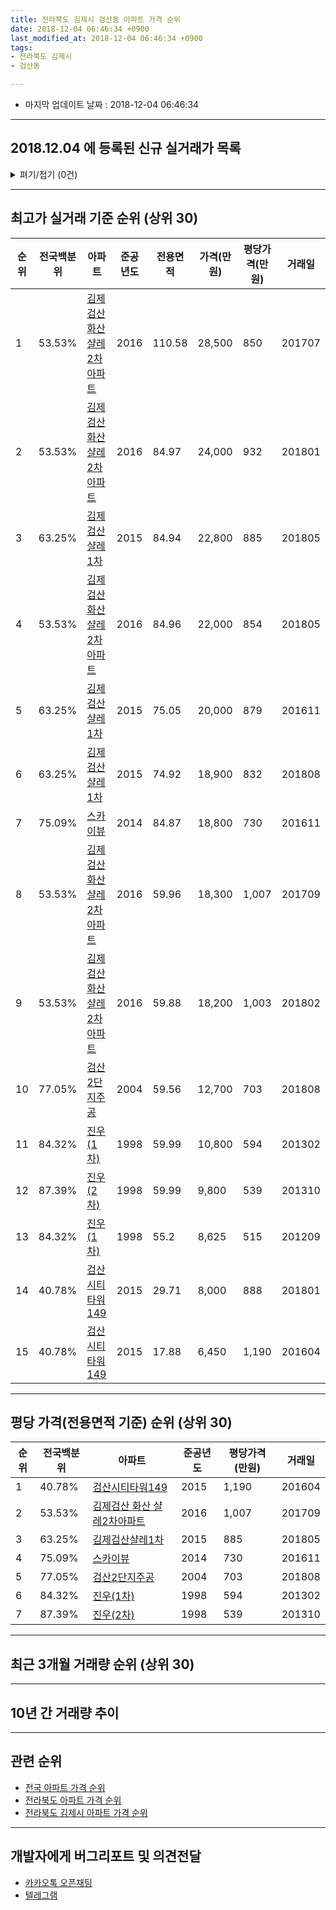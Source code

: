 ```yaml
---
title: 전라북도 김제시 검산동 아파트 가격 순위
date: 2018-12-04 06:46:34 +0900
last_modified_at: 2018-12-04 06:46:34 +0900
tags:
- 전라북도 김제시
- 검산동

---
```


* 마지막 업데이트 날짜 : 2018-12-04 06:46:34

---

## 2018.12.04 에 등록된 신규 실거래가 목록

<details>
<summary>펴기/접기 (0건)</summary>
<div markdown="1">

|아파트|전국백분위|준공년도|전용면적|가격(만원)|평당가격(만원)|거래일|
|---|---|---|---|---|---|---|
|없음|||||||


</div>
</details>

---

## 최고가 실거래 기준 순위 (상위 30)


|순위|전국백분위|아파트|준공년도|전용면적|가격(만원)|평당가격(만원)|거래일|
|---|---|---|---|---|---|---|---|
|1|53.53%|[김제검산 화산 샬레2차아파트](https://search.naver.com/search.naver?query=%EC%A0%84%EB%9D%BC%EB%B6%81%EB%8F%84+%EA%B9%80%EC%A0%9C%EC%8B%9C+%EA%B2%80%EC%82%B0%EB%8F%99+%EA%B9%80%EC%A0%9C%EA%B2%80%EC%82%B0+%ED%99%94%EC%82%B0+%EC%83%AC%EB%A0%882%EC%B0%A8%EC%95%84%ED%8C%8C%ED%8A%B8)|2016|110.58|28,500|850|201707|
|2|53.53%|[김제검산 화산 샬레2차아파트](https://search.naver.com/search.naver?query=%EC%A0%84%EB%9D%BC%EB%B6%81%EB%8F%84+%EA%B9%80%EC%A0%9C%EC%8B%9C+%EA%B2%80%EC%82%B0%EB%8F%99+%EA%B9%80%EC%A0%9C%EA%B2%80%EC%82%B0+%ED%99%94%EC%82%B0+%EC%83%AC%EB%A0%882%EC%B0%A8%EC%95%84%ED%8C%8C%ED%8A%B8)|2016|84.97|24,000|932|201801|
|3|63.25%|[김제검산샬레1차](https://search.naver.com/search.naver?query=%EC%A0%84%EB%9D%BC%EB%B6%81%EB%8F%84+%EA%B9%80%EC%A0%9C%EC%8B%9C+%EA%B2%80%EC%82%B0%EB%8F%99+%EA%B9%80%EC%A0%9C%EA%B2%80%EC%82%B0%EC%83%AC%EB%A0%881%EC%B0%A8)|2015|84.94|22,800|885|201805|
|4|53.53%|[김제검산 화산 샬레2차아파트](https://search.naver.com/search.naver?query=%EC%A0%84%EB%9D%BC%EB%B6%81%EB%8F%84+%EA%B9%80%EC%A0%9C%EC%8B%9C+%EA%B2%80%EC%82%B0%EB%8F%99+%EA%B9%80%EC%A0%9C%EA%B2%80%EC%82%B0+%ED%99%94%EC%82%B0+%EC%83%AC%EB%A0%882%EC%B0%A8%EC%95%84%ED%8C%8C%ED%8A%B8)|2016|84.96|22,000|854|201805|
|5|63.25%|[김제검산샬레1차](https://search.naver.com/search.naver?query=%EC%A0%84%EB%9D%BC%EB%B6%81%EB%8F%84+%EA%B9%80%EC%A0%9C%EC%8B%9C+%EA%B2%80%EC%82%B0%EB%8F%99+%EA%B9%80%EC%A0%9C%EA%B2%80%EC%82%B0%EC%83%AC%EB%A0%881%EC%B0%A8)|2015|75.05|20,000|879|201611|
|6|63.25%|[김제검산샬레1차](https://search.naver.com/search.naver?query=%EC%A0%84%EB%9D%BC%EB%B6%81%EB%8F%84+%EA%B9%80%EC%A0%9C%EC%8B%9C+%EA%B2%80%EC%82%B0%EB%8F%99+%EA%B9%80%EC%A0%9C%EA%B2%80%EC%82%B0%EC%83%AC%EB%A0%881%EC%B0%A8)|2015|74.92|18,900|832|201808|
|7|75.09%|[스카이뷰](https://search.naver.com/search.naver?query=%EC%A0%84%EB%9D%BC%EB%B6%81%EB%8F%84+%EA%B9%80%EC%A0%9C%EC%8B%9C+%EA%B2%80%EC%82%B0%EB%8F%99+%EC%8A%A4%EC%B9%B4%EC%9D%B4%EB%B7%B0)|2014|84.87|18,800|730|201611|
|8|53.53%|[김제검산 화산 샬레2차아파트](https://search.naver.com/search.naver?query=%EC%A0%84%EB%9D%BC%EB%B6%81%EB%8F%84+%EA%B9%80%EC%A0%9C%EC%8B%9C+%EA%B2%80%EC%82%B0%EB%8F%99+%EA%B9%80%EC%A0%9C%EA%B2%80%EC%82%B0+%ED%99%94%EC%82%B0+%EC%83%AC%EB%A0%882%EC%B0%A8%EC%95%84%ED%8C%8C%ED%8A%B8)|2016|59.96|18,300|1,007|201709|
|9|53.53%|[김제검산 화산 샬레2차아파트](https://search.naver.com/search.naver?query=%EC%A0%84%EB%9D%BC%EB%B6%81%EB%8F%84+%EA%B9%80%EC%A0%9C%EC%8B%9C+%EA%B2%80%EC%82%B0%EB%8F%99+%EA%B9%80%EC%A0%9C%EA%B2%80%EC%82%B0+%ED%99%94%EC%82%B0+%EC%83%AC%EB%A0%882%EC%B0%A8%EC%95%84%ED%8C%8C%ED%8A%B8)|2016|59.88|18,200|1,003|201802|
|10|77.05%|[검산2단지주공](https://search.naver.com/search.naver?query=%EC%A0%84%EB%9D%BC%EB%B6%81%EB%8F%84+%EA%B9%80%EC%A0%9C%EC%8B%9C+%EA%B2%80%EC%82%B0%EB%8F%99+%EA%B2%80%EC%82%B02%EB%8B%A8%EC%A7%80%EC%A3%BC%EA%B3%B5)|2004|59.56|12,700|703|201808|
|11|84.32%|[진우(1차)](https://search.naver.com/search.naver?query=%EC%A0%84%EB%9D%BC%EB%B6%81%EB%8F%84+%EA%B9%80%EC%A0%9C%EC%8B%9C+%EA%B2%80%EC%82%B0%EB%8F%99+%EC%A7%84%EC%9A%B0%281%EC%B0%A8%29)|1998|59.99|10,800|594|201302|
|12|87.39%|[진우(2차)](https://search.naver.com/search.naver?query=%EC%A0%84%EB%9D%BC%EB%B6%81%EB%8F%84+%EA%B9%80%EC%A0%9C%EC%8B%9C+%EA%B2%80%EC%82%B0%EB%8F%99+%EC%A7%84%EC%9A%B0%282%EC%B0%A8%29)|1998|59.99|9,800|539|201310|
|13|84.32%|[진우(1차)](https://search.naver.com/search.naver?query=%EC%A0%84%EB%9D%BC%EB%B6%81%EB%8F%84+%EA%B9%80%EC%A0%9C%EC%8B%9C+%EA%B2%80%EC%82%B0%EB%8F%99+%EC%A7%84%EC%9A%B0%281%EC%B0%A8%29)|1998|55.2|8,625|515|201209|
|14|40.78%|[검산시티타워149](https://search.naver.com/search.naver?query=%EC%A0%84%EB%9D%BC%EB%B6%81%EB%8F%84+%EA%B9%80%EC%A0%9C%EC%8B%9C+%EA%B2%80%EC%82%B0%EB%8F%99+%EA%B2%80%EC%82%B0%EC%8B%9C%ED%8B%B0%ED%83%80%EC%9B%8C149)|2015|29.71|8,000|888|201801|
|15|40.78%|[검산시티타워149](https://search.naver.com/search.naver?query=%EC%A0%84%EB%9D%BC%EB%B6%81%EB%8F%84+%EA%B9%80%EC%A0%9C%EC%8B%9C+%EA%B2%80%EC%82%B0%EB%8F%99+%EA%B2%80%EC%82%B0%EC%8B%9C%ED%8B%B0%ED%83%80%EC%9B%8C149)|2015|17.88|6,450|1,190|201604|


---

## 평당 가격(전용면적 기준) 순위 (상위 30)


|순위|전국백분위|아파트|준공년도|평당가격(만원)|거래일|
|---|---|---|---|---|---|
|1|40.78%|[검산시티타워149](https://search.naver.com/search.naver?query=%EC%A0%84%EB%9D%BC%EB%B6%81%EB%8F%84+%EA%B9%80%EC%A0%9C%EC%8B%9C+%EA%B2%80%EC%82%B0%EB%8F%99+%EA%B2%80%EC%82%B0%EC%8B%9C%ED%8B%B0%ED%83%80%EC%9B%8C149)|2015|1,190|201604|
|2|53.53%|[김제검산 화산 샬레2차아파트](https://search.naver.com/search.naver?query=%EC%A0%84%EB%9D%BC%EB%B6%81%EB%8F%84+%EA%B9%80%EC%A0%9C%EC%8B%9C+%EA%B2%80%EC%82%B0%EB%8F%99+%EA%B9%80%EC%A0%9C%EA%B2%80%EC%82%B0+%ED%99%94%EC%82%B0+%EC%83%AC%EB%A0%882%EC%B0%A8%EC%95%84%ED%8C%8C%ED%8A%B8)|2016|1,007|201709|
|3|63.25%|[김제검산샬레1차](https://search.naver.com/search.naver?query=%EC%A0%84%EB%9D%BC%EB%B6%81%EB%8F%84+%EA%B9%80%EC%A0%9C%EC%8B%9C+%EA%B2%80%EC%82%B0%EB%8F%99+%EA%B9%80%EC%A0%9C%EA%B2%80%EC%82%B0%EC%83%AC%EB%A0%881%EC%B0%A8)|2015|885|201805|
|4|75.09%|[스카이뷰](https://search.naver.com/search.naver?query=%EC%A0%84%EB%9D%BC%EB%B6%81%EB%8F%84+%EA%B9%80%EC%A0%9C%EC%8B%9C+%EA%B2%80%EC%82%B0%EB%8F%99+%EC%8A%A4%EC%B9%B4%EC%9D%B4%EB%B7%B0)|2014|730|201611|
|5|77.05%|[검산2단지주공](https://search.naver.com/search.naver?query=%EC%A0%84%EB%9D%BC%EB%B6%81%EB%8F%84+%EA%B9%80%EC%A0%9C%EC%8B%9C+%EA%B2%80%EC%82%B0%EB%8F%99+%EA%B2%80%EC%82%B02%EB%8B%A8%EC%A7%80%EC%A3%BC%EA%B3%B5)|2004|703|201808|
|6|84.32%|[진우(1차)](https://search.naver.com/search.naver?query=%EC%A0%84%EB%9D%BC%EB%B6%81%EB%8F%84+%EA%B9%80%EC%A0%9C%EC%8B%9C+%EA%B2%80%EC%82%B0%EB%8F%99+%EC%A7%84%EC%9A%B0%281%EC%B0%A8%29)|1998|594|201302|
|7|87.39%|[진우(2차)](https://search.naver.com/search.naver?query=%EC%A0%84%EB%9D%BC%EB%B6%81%EB%8F%84+%EA%B9%80%EC%A0%9C%EC%8B%9C+%EA%B2%80%EC%82%B0%EB%8F%99+%EC%A7%84%EC%9A%B0%282%EC%B0%A8%29)|1998|539|201310|


---

## 최근 3개월 거래량 순위 (상위 30)


<div style="width:100%;">
    <canvas id="deal_count_ranking" height="250"></canvas>
</div>


<script>
new Chart(document.getElementById("deal_count_ranking"), {
    type: 'horizontalBar',
    data: {
        labels: ['검산2단지주공', '진우(2차)', '김제검산 화산 샬레2차아파트', '진우(1차)', '김제검산샬레1차'],
        datasets: [{
            label: '실거래 수',
            data: [5, 4, 2, 1, 1],
            borderColor: "rgba(255, 0, 128, 1)",
            backgroundColor: "rgba(255, 0, 128, 0.5)",
            fill: false,
        }]
    },
    options: {
        responsive: true,
        title: {
            display: true,
            text: '최근 3개월 거래량 순위'
        },
        tooltips: {
            mode: 'index',
            intersect: false,
            callbacks: {
                title: function(tooltipItems, data) {
                    return "실거래 수:";
                },
                label: function(tooltipItem, data) {
                    return data.labels[tooltipItem.index] + ": " + tooltipItem.xLabel;
                }
            }
        },
        hover: {
            mode: 'nearest',
            intersect: true
        },
        scales: {
            xAxes: [{
                display: true,
                scaleLabel: {
                    display: true,
                    labelString: '실거래 수'
                },
                ticks: {
                    suggestedMin: 0,
                }
            }],
            yAxes: [{
                display: true,
                ticks: {
                    autoSkip: false,
                    callback: function(value, index, values) {
                        if (value.length > 15)
                            return value.substr(0, 13) + "...";
                        else
                            return value;
                    }
                },
                scaleLabel: {
                    display: false,
                }
            }]
        }
    }
});

</script>


---

## 10년 간 거래량 추이


<div style="width:100%;">
    <canvas id="deal_progress" height="250"></canvas>
</div>

<script>
new Chart(document.getElementById("deal_progress"), {
    type: 'line',
    data: {
        labels: ['200812','200901','200902','200903','200904','200905','200906','200907','200908','200909','200910','200911','200912','201001','201002','201003','201004','201005','201006','201007','201008','201009','201010','201011','201012','201101','201102','201103','201104','201105','201106','201107','201108','201109','201110','201111','201112','201201','201202','201203','201204','201205','201206','201207','201208','201209','201210','201211','201212','201301','201302','201303','201304','201305','201306','201307','201308','201309','201310','201311','201312','201401','201402','201403','201404','201405','201406','201407','201408','201409','201410','201411','201412','201501','201502','201503','201504','201505','201506','201507','201508','201509','201510','201511','201512','201601','201602','201603','201604','201605','201606','201607','201608','201609','201610','201611','201612','201701','201702','201703','201704','201705','201706','201707','201708','201709','201710','201711','201712','201801','201802','201803','201804','201805','201806','201807','201808','201809','201810','201811','201812'],
        datasets: [{
            label: '실거래 수',
            pointRadius: 1,
            data: [2, 4, 1, 0, 4, 0, 3, 0, 2, 4, 2, 7, 22, 5, 14, 7, 3, 5, 16, 2, 4, 3, 7, 4, 5, 2, 5, 3, 1, 4, 4, 6, 6, 6, 8, 4, 3, 10, 4, 4, 6, 1, 2, 6, 5, 6, 7, 6, 7, 8, 9, 3, 3, 2, 5, 0, 5, 6, 5, 14, 3, 3, 1, 9, 0, 4, 5, 5, 4, 4, 14, 10, 6, 12, 8, 21, 15, 8, 7, 2, 4, 7, 6, 7, 7, 4, 12, 7, 10, 6, 10, 6, 10, 12, 6, 11, 10, 14, 17, 9, 12, 16, 6, 4, 9, 9, 10, 11, 9, 19, 11, 8, 4, 8, 9, 7, 15, 6, 7, 6, 0],
            borderColor: "rgba(255, 201, 14, 1)",
            backgroundColor: "rgba(255, 201, 14, 0.5)",
            fill: true,
        }]
    },
    options: {
        responsive: true,
        title: {
            display: true,
            text: '10년간 거래량 추이'
        },
        tooltips: {
            mode: 'index',
            intersect: false,
        },
        hover: {
            mode: 'nearest',
            intersect: true
        },
        scales: {
            xAxes: [{
                display: true,
                scaleLabel: {
                    display: true,
                    labelString: '년/월'
                }
            }],
            yAxes: [{
                display: true,
                ticks: {
                    suggestedMin: 0,
                },
                scaleLabel: {
                    display: true,
                    labelString: '실거래 수'
                }
            }]
        }
    }
});

</script>


---

## 관련 순위

- [전국 아파트 가격 순위](https://inasie.github.io/apt-ranking/전국)
- [전라북도 아파트 가격 순위](https://inasie.github.io/apt-ranking/전라북도)
- [전라북도 김제시 아파트 가격 순위](https://inasie.github.io/apt-ranking/전라북도-김제시)


---

## 개발자에게 버그리포트 및 의견전달

- [카카오톡 오픈채팅](https://open.kakao.com/o/gLJUAP4)
- [텔레그램](https://t.me/inasie)

